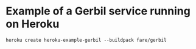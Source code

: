 # Example of a Gerbil service running on Heroku

```
heroku create heroku-example-gerbil --buildpack fare/gerbil
```
